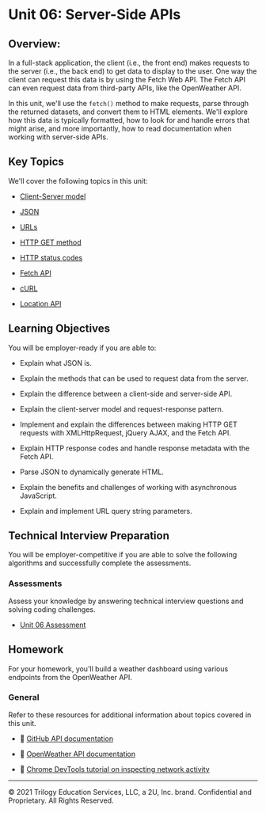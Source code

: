 # Unit 06: Server-Side APIs

## Overview:

In a full-stack application, the client (i.e., the front end) makes requests to the server (i.e., the back end) to get data to display to the user. One way the client can request this data is by using the Fetch Web API. The Fetch API can even request data from third-party APIs, like the OpenWeather API.

In this unit, we'll use the `fetch()` method to make requests, parse through the returned datasets, and convert them to HTML elements. We'll explore how this data is typically formatted, how to look for and handle errors that might arise, and more importantly, how to read documentation when working with server-side APIs.

## Key Topics

We'll cover the following topics in this unit:

* [Client-Server model](https://developer.mozilla.org/en-US/docs/Learn/Server-side/First_steps/Client-Server_overview)

* [JSON](https://developer.mozilla.org/en-US/docs/Web/JavaScript/Reference/Global_Objects/JSON)

* [URLs](https://developer.mozilla.org/en-US/docs/Web/API/URL)

* [HTTP GET method](https://developer.mozilla.org/en-US/docs/Web/HTTP/Methods/GET)

* [HTTP status codes](https://developer.mozilla.org/en-US/docs/Web/HTTP/Status)

* [Fetch API](https://developer.mozilla.org/en-US/docs/Web/API/Fetch_API)

* [cURL](https://curl.se/docs/httpscripting.html)

* [Location API](https://developer.mozilla.org/en-US/docs/Web/API/Location)

## Learning Objectives

You will be employer-ready if you are able to:

* Explain what JSON is.

* Explain the methods that can be used to request data from the server.

* Explain the difference between a client-side and server-side API.

* Explain the client-server model and request-response pattern.

* Implement and explain the differences between making HTTP GET requests with XMLHttpRequest, jQuery AJAX, and the Fetch API.

* Explain HTTP response codes and handle response metadata with the Fetch API.

* Parse JSON to dynamically generate HTML.

* Explain the benefits and challenges of working with asynchronous JavaScript.

* Explain and implement URL query string parameters.

## Technical Interview Preparation

You will be employer-competitive if you are able to solve the following algorithms and successfully complete the assessments.

### Assessments

Assess your knowledge by answering technical interview questions and solving coding challenges.

* [Unit 06 Assessment](https://forms.gle/xcqMRiysBemJpvz78)

## Homework

For your homework, you'll build a weather dashboard using various endpoints from the OpenWeather API.

### General

Refer to these resources for additional information about topics covered in this unit.

* 📖 [GitHub API documentation](https://docs.github.com/en/rest/reference)

* 📖 [OpenWeather API documentation](https://openweathermap.org/api)

* 📖 [Chrome DevTools tutorial on inspecting network activity](https://developers.google.com/web/tools/chrome-devtools/network)

---
© 2021 Trilogy Education Services, LLC, a 2U, Inc. brand. Confidential and Proprietary. All Rights Reserved.
